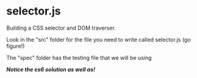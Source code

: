 selector.js
===========

Building a CSS selector and DOM traverser.

Look in the "src" folder for the file you need to write called selector.js (go figure!)

The "spec" folder has the testing file that we will be using

***Notice the es6 solution as well as!***
